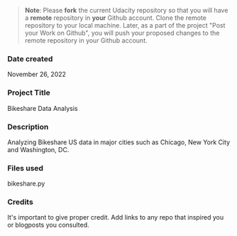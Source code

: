 >**Note**: Please **fork** the current Udacity repository so that you will have a **remote** repository in **your** Github account. Clone the remote repository to your local machine. Later, as a part of the project "Post your Work on Github", you will push your proposed changes to the remote repository in your Github account.

### Date created
November 26, 2022

### Project Title
Bikeshare Data Analysis

### Description
Analyzing Bikeshare US data in major cities such as Chicago, New York City and Washington, DC.

### Files used
bikeshare.py

### Credits
It's important to give proper credit. Add links to any repo that inspired you or blogposts you consulted.

